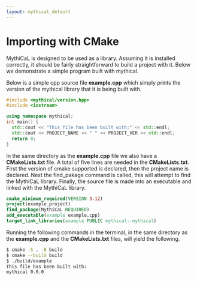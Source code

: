 ```yaml
---
layout: mythical_default
--- 
```


# Importing with CMake

MythiCaL is designed to be used as a library. Assuming it is installed correctly, it should be fairly straightforward to build a project with it. Below we demonstrate a simple program built with mythical. 

Below is a simple cpp source file **example.cpp** which simply prints the version of the mythical library that it is being built with.

```c++
#include <mythical/version.hpp>
#include <iostream>

using namespace mythical;
int main() {
  std::cout << "This file has been built with:" << std::endl;
  std::cout << PROJECT_NAME << " " << PROJECT_VER << std::endl;
  return 0;
}
```

In the same directory as the **example.cpp** file we also have a **CMakeLists.txt** file. A total of five lines are needed in the **CMakeLists.txt**. First the version of cmake supported is declared, then the project name is declared. Next the find_pakage command is called, this will attempt to find the MythiCaL library. Finally, the source file is made into an executable and linked with the MythiCaL library. 

```CMake
cmake_minimum_required(VERSION 3.12)
project(example_project)
find_package(MythiCaL REQUIRED)
add_executable(example example.cpp)
target_link_libraries(example PUBLIC mythical::mythical)
```

Running the following commands in the terminal, in the same directory as the **example.cpp** and the **CMakeLists.txt** files, will yield the following. 

```bash
$ cmake -S . -B build
$ cmake --build build
$ ./build/example
This file has been built with:
mythical 0.0.0
```
